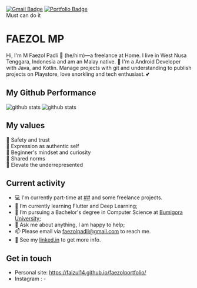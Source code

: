 [![Gmail Badge](https://img.shields.io/badge/-faezolpadli@gmail.com-c14438?style=flat&logo=Gmail&logoColor=white&link=mailto:faezolpadli@gmail.com)](mailto:faezolpadli@gmail.com) 
[![Portfolio Badge](https://img.shields.io/badge/portfolio-web-blue?style=flat&link=https://faizul14.github.io/faezolportfolio/)](https://faizul14.github.io/faezolportfolio/) 
<br>Must can do it

# FAEZOL MP

Hi, I'm M Faezol Padli 👨 (he/him)—a freelance at Home. I live in West Nusa Tenggara, Indonesia and am an Malay native. 🙌 I'm a Android Developer with Java, and Kotlin. Manage projects with git and understanding to publish projects on Playstore, love snorkling and tech enthusiast. 💕

## My Github Performance

![github stats](https://github-readme-stats.vercel.app/api?username=faizul14&show_icons=true)
![github stats](https://github-readme-stats.vercel.app/api/top-langs/?username=faizul14&count_private=true)

## My values

💖 Safety and trust<br>
🌟 Expression as authentic self<br>
🍏 Beginner's mindset and curiosity<br>
🙌 Shared norms<br>
🚀 Elevate the underrepresented


## Current activity

- 💻 I'm currently part-time at <a href="">##</a> and some freelance projects.
- 📖 I’m currently learning Flutter and Deep Learning;
- 💼 I’m pursuing a Bachelor's degree in Computer Science at <a href="https://universitasbumigora.ac.id">Bumigora University</a>;
- 💬 Ask me about anything, I am happy to help;
- 📫 Please email via faezolpadli@gmail.com to reach me.
- 📝 See my <a href=->linked.in</a> to get more info.

## Get in touch

- Personal site: https://faizul14.github.io/faezolportfolio/
- Instagram : -
